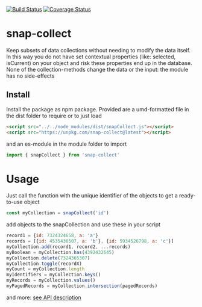 [![Build Status](https://travis-ci.org/ovanderzee/snap-collect.svg?branch=master)](https://travis-ci.org/ovanderzee/snap-collect)
[![Coverage Status](https://coveralls.io/repos/github/ovanderzee/snap-collect/badge.svg?branch=master)](https://coveralls.io/github/ovanderzee/snap-collect?branch=master)

# snap-collect

Keep subsets of data collections without needing to modify the data itself.
In this way you do not have set contextual properties (like: selected, isCurrent) on your object
and risk these properties end up in the database.
None of the collection-methods change the data or the input: the module has no side-effects

## Install

Install the package as npm package. Provided are
a umd-formatted file in the dist folder to require or to just load

```html
<script src="../../node_modules/dist/snapCollect.js"></script>
<script src="https://unpkg.com/snap-collect@latest"></script>
```

and an es-module in the module folder to import

```js
import { snapCollect } from 'snap-collect'
```

# Usage

Just call the function
with the unique identifier of the objects
to get a ready-to-use object

```js
const myCollection = snapCollect('id')
```

add objects to the snapCollection
and use these in your script

```js
record1 = {id: 7324324658, a: 'a'}
records = [{id: 4535436507, a: 'b'}, {id: 5934526798, a: 'c'}]
myCollection.add(record1, record2, ...records)
myBoolean = myCollection.has(4392432645)
myCollection.delete(7324365307)
myCollection.toggle(recordX)
myCount = myCollection.length
myIdentifiers = myCollection.keys()
myRecords = myCollection.values()
myPagedRecords = myCollection.intersection(pagedRecords)
```

and more:
[see API description](./API.md)
